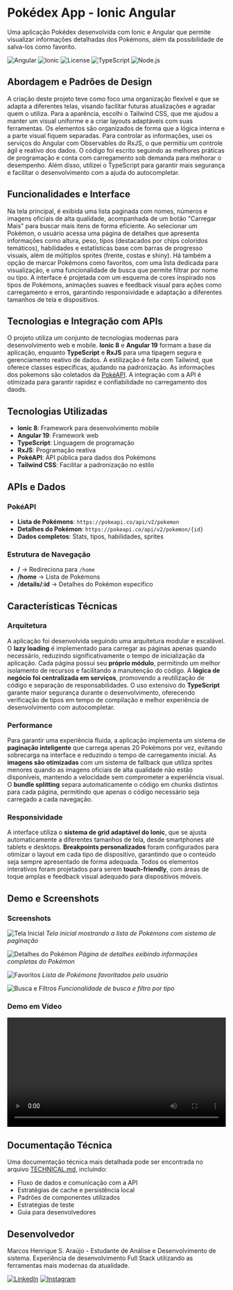 # Pokédex App - Ionic Angular

Uma aplicação Pokédex desenvolvida com Ionic e Angular que permite visualizar informações detalhadas dos Pokémons, além da possibilidade de salva-los como favorito.

![Angular](https://img.shields.io/badge/Angular-19-DD0031?style=for-the-badge&logo=angular&logoColor=white)
![Ionic](https://img.shields.io/badge/Ionic-8-3880FF?style=for-the-badge&logo=ionic&logoColor=white)
![License](https://img.shields.io/badge/License-MIT-green?style=for-the-badge)
![TypeScript](https://img.shields.io/badge/TypeScript-5.0+-3178C6?style=for-the-badge&logo=typescript&logoColor=white)
![Node.js](https://img.shields.io/badge/Node.js-18+-339933?style=for-the-badge&logo=node.js&logoColor=white)

## Abordagem e Padrões de Design

A criação deste projeto teve como foco uma organização flexível e que se adapta a diferentes telas, visando facilitar futuras atualizações e agradar quem o utiliza. Para a aparência, escolhi o Tailwind CSS, que me ajudou a manter um visual uniforme e a criar layouts adaptáveis com suas ferramentas. Os elementos são organizados de forma que a lógica interna e a parte visual fiquem separadas. Para controlar as informações, usei os serviços do Angular com Observables do RxJS, o que permitiu um controle ágil e reativo dos dados. O código foi escrito seguindo as melhores práticas de programação e conta com carregamento sob demanda para melhorar o desempenho. Além disso, utilizei o TypeScript para garantir mais segurança e facilitar o desenvolvimento com a ajuda do autocompletar.

## Funcionalidades e Interface

Na tela principal, é exibida uma lista paginada com nomes, números e imagens oficiais de alta qualidade, acompanhada de um botão "Carregar Mais" para buscar mais itens de forma eficiente. Ao selecionar um Pokémon, o usuário acessa uma página de detalhes que apresenta informações como altura, peso, tipos (destacados por chips coloridos temáticos), habilidades e estatísticas base com barras de progresso visuais, além de múltiplos sprites (frente, costas e shiny). Há também a opção de marcar Pokémons como favoritos, com uma lista dedicada para visualização, e uma funcionalidade de busca que permite filtrar por nome ou tipo. A interface é projetada com um esquema de cores inspirado nos tipos de Pokémons, animações suaves e feedback visual para ações como carregamento e erros, garantindo responsividade e adaptação a diferentes tamanhos de tela e dispositivos.

## Tecnologias e Integração com APIs

O projeto utiliza um conjunto de tecnologias modernas para desenvolvimento web e mobile. **Ionic 8** e **Angular 19** formam a base da aplicação, enquanto **TypeScript** e **RxJS** para uma tipagem segura e gerenciamento reativo de dados. A estilização é feita com Tailwind, que oferece classes específicas, ajudando na padronização. As informações dos pokemons são coletados da [PokéAPI](https://pokeapi.co/). A integração com a API é otimizada para garantir rapidez e confiabilidade no carregamento dos daods.

## Tecnologias Utilizadas

- **Ionic 8**: Framework para desenvolvimento mobile
- **Angular 19**: Framework web
- **TypeScript**: Linguagem de programação
- **RxJS**: Programação reativa
- **PokéAPI**: API pública para dados dos Pokémons
- **Tailwind CSS**: Facilitar a padronização no estilo

## APIs e Dados

### PokéAPI

- **Lista de Pokémons**: `https://pokeapi.co/api/v2/pokemon`
- **Detalhes do Pokémon**: `https://pokeapi.co/api/v2/pokemon/{id}`
- **Dados completos**: Stats, tipos, habilidades, sprites

### Estrutura de Navegação

- **/** → Redireciona para `/home`
- **/home** → Lista de Pokémons
- **/details/:id** → Detalhes do Pokémon específico

## Características Técnicas

### Arquitetura

A aplicação foi desenvolvida seguindo uma arquitetura modular e escalável. O **lazy loading** é implementado para carregar as páginas apenas quando necessário, reduzindo significativamente o tempo de inicialização da aplicação. Cada página possui seu **próprio módulo**, permitindo um melhor isolamento de recursos e facilitando a manutenção do código. A **lógica de negócio foi centralizada em serviços**, promovendo a reutilização de código e separação de responsabilidades. O uso extensivo do **TypeScript** garante maior segurança durante o desenvolvimento, oferecendo verificação de tipos em tempo de compilação e melhor experiência de desenvolvimento com autocompletar.

### Performance

Para garantir uma experiência fluida, a aplicação implementa um sistema de **paginação inteligente** que carrega apenas 20 Pokémons por vez, evitando sobrecarga na interface e reduzindo o tempo de carregamento inicial. As **imagens são otimizadas** com um sistema de fallback que utiliza sprites menores quando as imagens oficiais de alta qualidade não estão disponíveis, mantendo a velocidade sem comprometer a experiência visual. O **bundle splitting** separa automaticamente o código em chunks distintos para cada página, permitindo que apenas o código necessário seja carregado a cada navegação.

### Responsividade

A interface utiliza o **sistema de grid adaptável do Ionic**, que se ajusta automaticamente a diferentes tamanhos de tela, desde smartphones até tablets e desktops. **Breakpoints personalizados** foram configurados para otimizar o layout em cada tipo de dispositivo, garantindo que o conteúdo seja sempre apresentado de forma adequada. Todos os elementos interativos foram projetados para serem **touch-friendly**, com áreas de toque amplas e feedback visual adequado para dispositivos móveis.

## Demo e Screenshots

### Screenshots

![Tela Inicial](./docs/images/home-screen.png)
_Tela inicial mostrando a lista de Pokémons com sistema de paginação_

![Detalhes do Pokémon](./docs/images/details-screen.png)
_Página de detalhes exibindo informações completas do Pokémon_

![Favoritos](./docs/images/favorites-screen.png)
_Lista de Pokémons favoritados pelo usuário_

![Busca e Filtros](./docs/images/search-screen.png)
_Funcionalidade de busca e filtro por tipo_

### Demo em Vídeo

<video width="100%" controls>
   <source src="./docs/video/demo.mp4" type="video/mp4">
   Seu navegador não suporta a tag de vídeo. <a href="./docs/video/demo.mp4">Baixe o vídeo aqui</a>.
</video>

## Documentação Técnica

Uma documentação técnica mais detalhada pode ser encontrada no arquivo [TECHNICAL.md](./docs/TECHNICAL.md), incluindo:

- Fluxo de dados e comunicação com a API
- Estratégias de cache e persistência local
- Padrões de componentes utilizados
- Estratégias de teste
- Guia para desenvolvedores

## Desenvolvedor

Marcos Henrique S. Araújo - Estudante de Análise e Desenvolvimento de sistema. Experiência de desenvolvimento Full Stack utilizando as ferramentas mais modernas da atualidade.

[![LinkedIn](https://img.shields.io/badge/-LinkedIn-0077B5?style=for-the-badge&logo=linkedin&logoColor=white)](https://www.linkedin.com/in/marcos-henrique-araujo/)
[![Instagram](https://img.shields.io/badge/-Instagram-E4405F?style=for-the-badge&logo=instagram&logoColor=white)](https://www.instagram.com/marcos_henrique_eu/)
